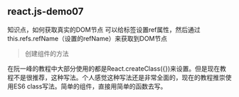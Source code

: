 ## react.js-demo07

知识点，如何获取真实的DOM节点
可以给标签设置ref属性，然后通过this.refs.refName（设置的refName）来获取到DOM节点

> 创建组件的方法

在阮一峰的教程中大部分使用的都是React.createClass({})来设置。但是现在教程不是很推荐，这种写法。个人感觉这种写法还是非常全面的，现在的教程推崇使用ES6 class写法。简单的组件，直接用简单的函数去写。